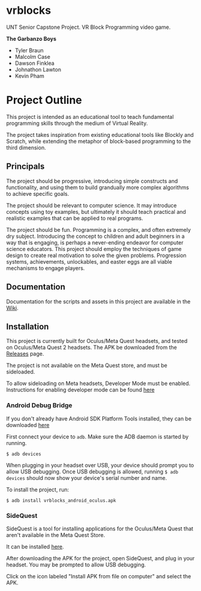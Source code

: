 # vrblocks
UNT Senior Capstone Project. VR Block Programming video game.

**The Garbanzo Boys**

- Tyler Braun
- Malcolm Case
- Dawson Finklea
- Johnathon Lawton
- Kevin Pham


# Project Outline

This project is intended as an educational tool to teach fundamental programming skills through the medium of Virtual Reality.

The project takes inspiration from existing educational tools like Blockly and Scratch, while extending the metaphor of block-based
programming to the third dimension.

## Principals

The project should be progressive, introducing simple constructs and functionality, and using them to build grandually more complex algorithms to achieve specific goals.

The project should be relevant to computer science. It may introduce concepts using toy examples, but ultimately it should
teach practical and realistic examples that can be applied to real programs.

The project should be fun. Programming is a complex, and often extremely dry subject. Introducing the concept to children and
adult beginners in a way that is engaging, is perhaps a never-ending endeavor for computer science educators. This project
should employ the techniques of game design to create real motivation to solve the given problems.
Progression systems, achievements, unlockables, and easter eggs are all viable mechanisms to engage players.

## Documentation

Documentation for the scripts and assets in this project are available in the [Wiki](https://github.com/reckoncrafter/vrblocks/wiki).

## Installation

This project is currently built for Oculus/Meta Quest headsets, and tested on Oculus/Meta Quest 2 headsets. The APK be downloaded from the [Releases](https://github.com/reckoncrafter/vrblocks/releases) page.

The project is not available on the Meta Quest store, and must be sideloaded.

To allow sideloading on Meta headsets, Developer Mode must be enabled. Instructions for enabling developer mode can be found [here](https://developers.meta.com/horizon/documentation/native/android/mobile-device-setup/)

### Android Debug Bridge

If you don't already have Android SDK Platform Tools installed, they can be downloaded [here](https://developer.android.com/tools/releases/platform-tools)

First connect your device to `adb`. Make sure the ADB daemon is started by running.
```
$ adb devices
```

When plugging in your headset over USB, your device should prompt you to allow USB debugging.
Once USB debugging is allowed, running `$ adb devices` should now show your device's serial number and name.

To install the project, run:
```
$ adb install vrblocks_android_oculus.apk
```
### SideQuest

SideQuest is a tool for installing applications for the Oculus/Meta Quest that aren't available in the Meta Quest Store.

It can be installed [here](https://sidequestvr.com/setup-howto).

After downloading the APK for the project, open SideQuest, and plug in your headset. You may be prompted to allow USB debugging.

Click on the icon labeled "Install APK from file on computer" and select the APK.

